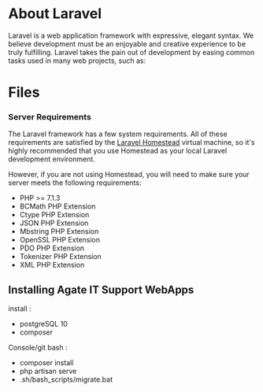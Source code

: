 # About Laravel

Laravel is a web application framework with expressive, elegant syntax. We believe development must be an enjoyable and creative experience to be truly fulfilling. Laravel takes the pain out of development by easing common tasks used in many web projects, such as:

# Files
### Server Requirements

The Laravel framework has a few system requirements. All of these requirements are satisfied by the  [Laravel Homestead](https://laravel.com/docs/5.8/homestead)  virtual machine, so it's highly recommended that you use Homestead as your local Laravel development environment.

However, if you are not using Homestead, you will need to make sure your server meets the following requirements:

-   PHP >= 7.1.3
-   BCMath PHP Extension
-   Ctype PHP Extension
-   JSON PHP Extension
-   Mbstring PHP Extension
-   OpenSSL PHP Extension
-   PDO PHP Extension
-   Tokenizer PHP Extension
-   XML PHP Extension



## Installing Agate IT Support WebApps 
 install : 
- postgreSQL 10
- composer

Console/git bash :
- composer install
- php artisan serve
- .sh/bash_scripts/migrate.bat
